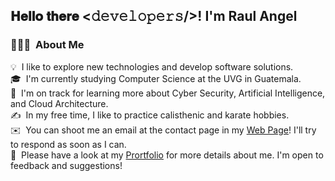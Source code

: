 <div>
  <h2> 𝐇𝐞𝐥𝐥𝐨 𝐭𝐡𝐞𝐫𝐞 <𝚍𝚎𝚟𝚎𝚕𝚘𝚙𝚎𝚛𝚜/>! I'm Raul Angel</h2>
</div>

### 👨🏻‍💻 &nbsp;About Me

💡 &nbsp;I like to explore new technologies and develop software solutions.\
🎓 &nbsp;I'm currently studying Computer Science at the UVG in Guatemala.\
🌱 &nbsp;I'm on track for learning more about Cyber Security, Artificial Intelligence, and Cloud Architecture.\
✍️ &nbsp;In my free time, I like to practice calisthenic and karate hobbies.\
✉️ &nbsp;You can shoot me an email at the contact page in my [Web Page](https://raulangelj.herokuapp.com/)! I'll try to respond as soon as I can.\
📄 &nbsp;Please have a look at my [Prortfolio](https://raulangelj.herokuapp.com/Portfolio) for more details about me. I'm open to feedback and suggestions!

<!--
### Hi there 👋
**raulangelj/raulangelj** is a ✨ _special_ ✨ repository because its `README.md` (this file) appears on your GitHub profile.

Here are some ideas to get you started:

- 🔭 I’m currently working on ...
- 🌱 I’m currently learning ...
- 👯 I’m looking to collaborate on ...
- 🤔 I’m looking for help with ...
- 💬 Ask me about ...
- 📫 How to reach me: ...
- 😄 Pronouns: ...
- ⚡ Fun fact: ...
-->

